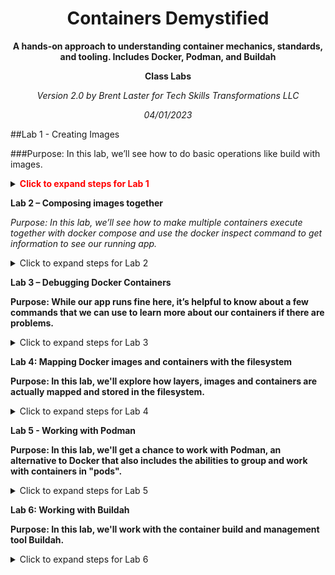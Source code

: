 <div align="center">

<h1>Containers Demystified</h1>
<p><b>A hands-on approach to understanding container mechanics, standards, and tooling.  Includes Docker, Podman, and Buildah</b></p>

**Class Labs**
<p><i>Version 2.0 by Brent Laster for Tech Skills Transformations LLC</i></p>

_04/01/2023_
</div>


##Lab 1 - Creating Images

###Purpose:  In this lab, we’ll see how to do basic operations like build with images.

<details><summary><span style="color:red"><b>Click to expand steps for Lab 1</b></span></summary>

1. If you haven't already, clone down the ctr-de repository from GitHub.

>
>       git clone https://github.com/skillrepos/ctr-de
>

2. Switch into the directory for our docker work.

>
>       cd roar-docker
>

3. Do an ls command and take a look at the files that we have in this directory.

>
>       ls
>

4. Take a moment and look at each of the files that start with “Dockerfile”.  See if you can understand what’s happening in them.

>
>       cat Dockerfile_roar_db_image
>       cat Dockerfile_roar_web_image
>          

5. Now let’s build our docker database image.  Type (or copy/paste) the following command: (Note that there is a space followed by a dot at the end of the command that must be there.)

>
>       docker build -f Dockerfile_roar_db_image -t roar-db .
>

6. Next build the image for the web piece.   This command is similar except it takes a build argument that is the war file in the directory that contains our previously built webapp.
(Note the space and dot at the end again.)

>
>       docker build -f Dockerfile_roar_web_image --build-arg  warFile=roar.war -t roar-web .
>

7. Now, let’s tag our two images with your user name for the docker.io or quay.io repositories. We’ll give them a tag of “v1” as opposed to the default tag that Docker provides of “latest”.

>
>       docker tag roar-web <your registry username>/roar-web:v1
>       docker tag roar-db <your registry username>/roar-db:v1
>
       
8. Do a docker images command to see the new images you’ve created.

>
>       docker images | grep roar
>
	
<p align="center">	
<b>END OF LAB</b>
</p>
</details>


**Lab 2 – Composing images together**

*Purpose: In this lab, we’ll see how to make multiple containers execute together with docker compose and use the docker inspect command to get information to see our running app.*
	
<details>
<summary>Click to expand steps for Lab 2</summary>	

1. Take a look at the docker compose file for our application and see if you can understand some of what it is doing.
	
>
>       cat docker-compose.yml
>
	
2. Run the following command to compose the two images together that we built in lab 1.

>	
>       docker-compose up
>
	
3. You should see the different processes running to create the containers and start the application running.  Take a look at the running containers that resulted from this command.

Note: We’ll leave the processes running in the first session, so open a second command prompt/terminal emulator and enter the command below.

>	
>       docker ps | grep roar
>

4. Make a note of the first 3 characters of the container id (first column) for the web container (row with roar-web in it).  You’ll need those for the next step.

5. Let’s find the web address so we can look at the running application.  To do this, we will search for the information via a docker inspect command.  Enter this command in the second terminal session, substituting in the characters from the container id from the step above for “<container id>” - the one for roar-web.   

(For example, if the line from docker ps showed this:

237a48a2aeb8        roar-web         "catalina.sh run"        About a minute ago   Up About a minute   0.0.0.0:8089->8080/tcp   

then <container id> could be “237”. Also note that “IPAddress” is case-sensitive.)

Make a note of the url that is returned.

>
>       docker inspect <container id> | grep IPAddress
>

6. Open a web browser and go to the url below, substituting  in the ip address from the step above for “<ip address>”. (Note the :8080 part added to the ip address)

>
>       http://<ip address>:8080/roar/
>

7.	You should see the running app on a screen like the following:

 
<p align="center">	
<b>END OF LAB</b>
</p>
</details>


**Lab 3 – Debugging Docker Containers**

**Purpose: While our app runs fine here, it’s helpful to know about a few commands that we can use to learn more about our containers if there are problems.**  

<details>
<summary>Click to expand steps for Lab 3</summary>
	
1.Let’s get a description of all of the attributes of our containers.  For these commands, use the same 3 character container id you used in step 2.  
Run the inspect command.   Take a moment to scroll around the output.

> 
>       docker inspect <container id> 
>
	
2. Now, let’s look at the logs from the running container.  Scroll around again and look at the output.  

>	
>       docker logs *<container id>* 
>

3. While we’re at it, let’s look at the history of the image (not the container).

>
>	docker history roar-web
>

4. Now, let’s suppose we wanted to take a look at the actual database that is being used for the app. This is a mysql database but we don’t have mysql installed on the VM.  So how can we do that?  Let’s connect into the container and use the mysql version within the container.  To do this we’ll use the “docker exec” command.  First find the container id of the db container.

>	
>       docker ps | grep roar-db
>

5. Make a note of the first 3 characters of the container id (first column) for the db container (row with roar-db in it).  You’ll need those for the next step.

6.  Now, let’s exec inside the container so we can look at the actual database.

>	
>	docker exec -it <container id> bash
>
	
Note that the last item on the command is the command we want to have running when we get inside the container – in this case the bash shell.

	
7.  Now, you’ll be inside the db container.   Check where you are with the pwd command and then let’s run the mysql command to connect to the database.  (Type these at the /# prompt.  Note no spaces between the options -u and -p and their arguments. You need only type the part in bold.)

>	
>	root@container-id:/# pwd
>	root@container-id:/# mysql -uadmin -padmin registry
>

(Here -u and -p are the userid and password respectively and registry is the database name.)


8.  You should now be at the “mysql>” prompt.   Run a couple of commands to see what tables we have and what is in the database. (Just type the parts in bold.)

>	
>	mysql> show tables;
>	mysql> select * from agents;
>

9. Exit out of mysql and then out of the container.

>	
>       mysql> exit
>       root@container-id:/# exit
>

10. Let’s go ahead and push our images over to our local registry so they’ll be ready for Kubernetes to use.
	
>	
>       docker push localhost:5000/roar-web:v1
>       docker push localhost:5000/roar-db:v1
>
	
11. Since we no longer need our docker containers running or the original images around, let’s go ahead and get rid of them with the commands below.

(Hint:  docker ps | grep roar  will let you find the ids more easily)

Stop the containers

>	
>	docker stop _<container id for roar-web>_
>	docker stop _<container id for roar-db>_
>
	
Remove the containers

>	
>	docker rm <container id for roar-web>
>	docker rm <container id for roar-db>
>
	
Remove the images

>	
>       docker rmi -f roar-web
>       docker rmi -f roar-db
>
	
<p align="center">	
<b>END OF LAB</b>
</p>
</details>

**Lab 4:  Mapping Docker images and containers with the filesystem**

**Purpose: In this lab, we'll explore how layers, images and containers are actually mapped and stored in the filesystem.**
	
<details>
<summary>Click to expand steps for Lab 4</summary>

1. First, we need to access the underlying storage area for Docker.  If you are running Docker on a Linux machine, you can open a terminal session to "/var/lib/docker".

If you are on a Windows or Mac system and have Docker Desktop installed, run the following command in a terminal.

>	
>       docker run -it --privileged --pid=host debian nsenter -t 1 -m -u -n -i sh
>
	
Now you should be able to change to the /var/lib/docker directory and see the files in that structure.

2. In another terminal session, let's run an interactive container based off of Ubuntu.

>	
>       docker run -ti ubuntu:18.04 bash
>
	
3. After pulling down an instance of the image, it will be started running for you and you'll be inside the image.  Let's make some simple changes so we can see how these are represented and stored in the underlying file system.  We'll delete one file, create a second one and then exit the container.

>	
>       # rm /etc/environment
>       # echo  new > /root/newfile.txt
>       # exit
>
	
4. Find the first 4 characters of the ubuntu container you were working with.  You can either get it from the previous steps or you can use a command like the one below to find it.

>	
>       docker ps -a | grep ubuntu
>
	
5. Install the "jq" tool if you don't have it from https://stedolan.github.io/jq/

6. Run a docker inspect command to find the underlying filesystem directories for the layers - using the first 4 characters from the container id and the jq tool to get the "graphdriver" data.

>	
>       docker inspect <first 4 chars of container id> | jq '.[0].GraphDriver.Data'
>

7. You should see output like the following.  Take note of the value for "UpperDir".  Select that and copy it.

{
  "LowerDir": "/var/lib/docker/overlay2/c19f1aa7797551da6701cfe5bb716665189d7191e4bc27ba503e6eb1d3a864cc-init/diff:/var/lib/docker/overlay2/4d037a0e2bb0f50d031382246c8374382fdd126b57960ff99d4b4c9be04cffd2/diff",
  "MergedDir": "/var/lib/docker/overlay2/c19f1aa7797551da6701cfe5bb716665189d7191e4bc27ba503e6eb1d3a864cc/merged",
  "UpperDir": "/var/lib/docker/overlay2/c19f1aa7797551da6701cfe5bb716665189d7191e4bc27ba503e6eb1d3a864cc/diff",
  "WorkDir": "/var/lib/docker/overlay2/c19f1aa7797551da6701cfe5bb716665189d7191e4bc27ba503e6eb1d3a864cc/work"
}


8. In the other terminal window, where you are in the /var/lib/docker directory, do an "ls" of that directory to see what's in the Docker filesystem location.

>	
>       ls <UpperDir path value copied from previous step>
>
	
The results should look something like this - showing the two top directories.

/ # ls /var/lib/docker/overlay2/c19f1aa7797551da6701cfe5bb716665189d7191e4bc27ba503e6eb1d3a864cc/diff
etc   root


9.  Now, take a look at the "etc" directory and you should see the file that was removed. 

> 	
>       ls <UpperDir path value copied from previous step>/etc
>
	
The results should look something like this showing the removed file.

/ # ls /var/lib/docker/overlay2/c19f1aa7797551da6701cfe5bb716665189d7191e4bc27ba503e6eb1d3a864cc/diff/etc
environment

10.  Next, look at the "root" directory and you should see the file that was created. 

>	
>       ls <UpperDir path value copied from previous step>/root
>
	
The results should look something like this showing the added file.

/ # ls /var/lib/docker/overlay2/c19f1aa7797551da6701cfe5bb716665189d7191e4bc27ba503e6eb1d3a864cc/diff/root
newfile.txt


11. If you want to see where the original image is stored, grab the second path under the "LowerDir" section (after the "init/diff:" piece).  It is highlighted below.

{
  "LowerDir": "/var/lib/docker/overlay2/c19f1aa7797551da6701cfe5bb716665189d7191e4bc27ba503e6eb1d3a864cc-init/diff:/var/lib/docker/overlay2/4d037a0e2bb0f50d031382246c8374382fdd126b57960ff99d4b4c9be04cffd2/diff",
  "MergedDir": "/var/lib/docker/overlay2/c19f1aa7797551da6701cfe5bb716665189d7191e4bc27ba503e6eb1d3a864cc/merged",
  "UpperDir": "/var/lib/docker/overlay2/c19f1aa7797551da6701cfe5bb716665189d7191e4bc27ba503e6eb1d3a864cc/diff",
  "WorkDir": "/var/lib/docker/overlay2/c19f1aa7797551da6701cfe5bb716665189d7191e4bc27ba503e6eb1d3a864cc/work"
}

12. You can do an "ls" on the path copied from the previous step and you'll see the original starting layer for the container.  You can also look at the "etc" and "root" directories to see the original state of those without the changes we made.

>	
>       ls <path value from 2nd part of LowerDir copied from previous step>
>
>       ls <path value from 2nd part of LowerDir copied from previous step>/root
>
>       ls <path value from 2nd part of LowerDir copied from previous step>/etc
>
	
<p align="center">	
<b>END OF LAB</b>
</p>
</details>

**Lab 5 - Working with Podman**

**Purpose: In this lab, we'll get a chance to work with Podman, an alternative to Docker that also includes the abilities to group and work with containers in "pods".**
	
<details>
<summary>Click to expand steps for Lab 5</summary>

1. If you haven't already, go ahead and install podman according to the instructions for your platform. See instructions at https://podman.io/getting-started/installation

2. On non-linux machines, you can run podman via a container or via the podman virtual machine. The command to run via a container is shown in part A below.  If you choose to use the virtual machine, you will need to do the two instructions shown in part B below.

A. Running in a container

>	
>       docker run -it --device /dev/fuse:rw --privileged -v <working dir>:/build quay.io/podman/stable bash
>
	
B. Running with the podman virtual machine. Follow the instructions to download the machine.  Then run it via the two commands below.  

>	
>       podman machine init
>       podman machine start
>
	
3. Check that podman is installed and responding.

>	
>       podman version
>
	
4. Now that you have podman installed, clone down the repository for us to work with in building images and then change into the directory with the docker content.

>	
>       git clone https://github.com/skillrepos/ctr-de
>       cd ctr-de
>
	
4. Now, build the two images (the web one and the database one) that we need for our application. Note that the syntax for podman is just like the syntax for Docker. Afterwards, you can see the images with podman.

>	
>      podman build -t roar-web:1.0.0 --build-arg warFile=roar.war -f Dockerfile_roar_web_image .
>
>      podman build -t roar-db:1.0.0 -f Dockerfile_roar_db_image  .
>
>      podman images
>

5. Now let's create a pod. 

>	
>      podman pod create --name roar-pod  -p 8087:8080 --network bridge
>
	
6. Next, we'll list the pod we have and then inspect it to look at it closer.

>	
>      podman pod ls
>
>      podman inspect roar-pod
>
	
7.  Notice the inspect lists one container at the bottom.  Let's look closer at what that container is.

>
>	podman ps -a --pod
>
	
8. Add the web image as a container to the pod.

>	
>       podman run --pod roar-pod  --name roar-web  -d roar-web:1.0.0
>
	
9. Finally, we'll add the database image as a container to the pod.

>
>	podman run --pod roar-pod  -e MYSQL_USER="admin" -e MYSQL_PASSWORD="admin" -e MYSQL_DATABASE="registry" -e MYSQL_ROOT_PASSWORD="root+1"  --name roar-db  -dt roar-db:1.0.0
>
	
10. You can now see the containers running in the pod.

>	
>       podman inspect roar-pod
>
	
11. Now you can open up the url below in a browser and see the application running.

http://localhost:8087/roar

<p align="center">	
<b>END OF LAB</b>
</p>
</details>	
 
**Lab 6: Working with Buildah**

**Purpose: In this lab, we'll work with the container build and management tool Buildah.**
	
<details>
<summary>Click to expand steps for Lab 6</summary>

1. If you are running on a Linux system or VM, you can follow instructions at https://github.com/containers/buildah/blob/main/install.md  to install Buildah.  If you are running with Docker Desktop on a Mac or Windows system, you can run it via a Docker container.

2. When you run the Docker container, mount the area where you have the ctr-de directory available - indicated by the <working dir> in step 3.

3. Run the command below to access buildah via a container.

>	
>       docker run -it --device /dev/fuse:rw --privileged -v <working dir>:/build quay.io/buildah/stable bash
>
	
4. If you are running on a linux system, cd to the ctr-de directory.

5. If you're running in a container, you'll now be in the container with access to buildah. Go to the build directory that you mounted into the container. And run the command below to produce new images using the bash script. After the images are created, you should be able to see them via the "buildah images" command.

>
>	cd /build (if in the container)
>       cd ctr-de (if in linux)
>
	
6.  Now, run the bash script that will use buildah to build the images instead of the Dockerfiles.  Also, we need to pass in the built deliverable to be pulled in for the webapp. That's what roar.web is.

>	
>       bash ./buildah-roar.sh roar.web
>       buildah images
>
	
7. For this next step, you will need your docker.io userid or your quay.io userid. Login to one of these using the buildah login command and your username/password.

>	
>       buildah login docker.io  -OR-  $ buildah login quay.io
>
	
8. After logging in to the registry, tag your images with your username appropriately.  

>	
>      buildah tag <roar-web image> for <userid>/roar-web
>      buildah tag <roar-db image> for <userid>/roar-db
>
	
9. Push the images out to the registry.

>	
>      buildah push <userid>/roar-web
>      buildah push <userid>/roar-db
>
	
10. Exit out of the container so you're back to being able to access podman.

>	
>      exit
>
	
11. Use podman to pull the updated db image you just pushed.

>	
>      podman pull <userid>/roar-db
>
	
12. Now, we'll use podman to remove the old container from the pod and replace it with the new one.

>	
>      podman container rm <container name>
>      podman container run <new container name> --pod
>
	
13. Refresh the application in the browser and you should see a version of the app running with test data.


![image](https://user-images.githubusercontent.com/82771267/229325653-8ec59ca3-f40a-4cdb-b194-a1ceface655f.png)


<p align="center">	
<b>END OF LAB</b>
</p>
</details>
